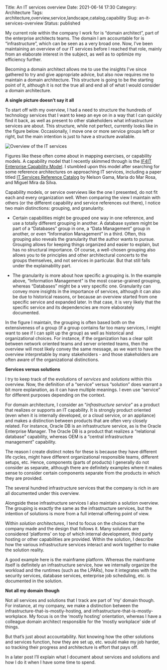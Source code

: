 Title: An IT services overview
Date: 2021-06-14 17:30
Category: Architecture
Tags: architecture,overview,service,landscape,catalog,capability
Slug: an-it-services-overview
Status: published

My current role within the company I work for is “domain architect”, part
of the enterprise architects teams. The domain I am accountable for is 
“infrastructure”, which can be seen as a very broad one. Now, I’ve been
maintaining an overview of our IT services before I reached that role, 
mainly from an elaborate interest in the subject, as well as to optimize
my efficiency further.

Becoming a domain architect allows me to use the insights I’ve since
gathered to try and give appropriate advice, but also now requires me to
maintain a domain architecture. This structure is going to be the starting
point of it, although it is not the true all and end all of what I would
consider a domain architecture.

<!-- PELICAN_END_SUMMARY -->

**A single picture doesn’t say it all**

To start off with my overview, I had a need to structure the hundreds of
technology services that I want to keep an eye on in a way that I can 
quickly find it back, as well as present to other stakeholders what 
infrastructure services are about. This structure, while not perfect, 
currently looks like in the figure below. Occasionally, I move one or
more service groups left or right, but the main intention is just to
have a structure available.

![Overview of the IT services]({static}/images/202106/it_service_overview.png)

Figures like these often come about in mapping exercises, or capability models.
A capability model that I recently skimmed through is the
[IF4IT Enterprise Capability Model](https://www.if4it.com/SYNTHESIZED/MODELS/ENTERPRISE/enterprise_capability_model.html).
I stumbled upon this model after searching for some reference architectures
on approaching IT services, including a paper titled
[IT Services Reference Catalog](https://www.researchgate.net/publication/238620971_IT_Services_Reference_Catalog)
by Nelson Gama, Maria do Mar Rosa, and Miguel Mira da Silva.

Capability models, or service overviews like the one I presented, do not fit
each and every organization well. When comparing the view I maintain with
others (or the different capability and service references out there), I
notice two main distinctions: grouping, and granularity.

- Certain capabilities might be grouped one way in one reference, and use a
  totally different grouping in another. A database system might be part of
  a “Databases” group in one, a “Data Management” group in another, or even
  “Information Management” in a third. Often, this grouping also reveals the
  granularity that the author wants to pursue.  
  Grouping allows for keeping things organized and easier to explain, but has
  no structural importance. Of course, a well-chosen grouping also allows you
  to tie principles and other architectural concerts to the groups themselves,
  and not services in particular. But that still falls under the explainability
  part.

- The granularity is more about how specific a grouping is. In the example
  above, “Information Management” is the most coarse-grained grouping, whereas
  “Databases” might be a very specific one. Granularity can convey more insights
  in the importance of services, although it can also be due to historical
  reasons, or because an overview started from one specific service and expanded
  later. In that case, it is very likely that the specific service and its
  dependencies are more elaborately documented.

In the figure I maintain, the grouping is often based both on the extensiveness 
of a group (if a group contains far too many services, I might want to see if I
can split up the group) as well as historical and organizational choices. For
instance, if the organization has a clear split between network oriented
teams and server oriented teams, then the overview will most likely convey
the same message, as we want to have the overview interpretable by many
stakeholders - and those stakeholders are often aware of the organizational
distinctions.

**Services versus solutions**

I try to keep track of the evolutions of *services* and *solutions* within this
overview. Now, the definition of a “service” versus “solution” does warrant
a bit more explanation, as it can have multiple meanings. I even use “service”
for different purposes depending on the context.

For domain architecture, I consider an “_infrastructure service_” as a product
that realizes or supports an IT capability. It is strongly product oriented
(even when it is internally developed, or a cloud service, or an appliance)
and makes a distinction between products that are often very closely related.
For instance, Oracle DB is an infrastructure service, as is the Oracle
Enterprise Manager. The Oracle DB is a product that realizes a “relational
database” capability, whereas OEM is a “central infrastructure management”
capability.

The reason I create distinct notes for these is because they have different
life cycles, might have different organizational responsible teams, different
setups, etc. Hence, components (parts of products) I generally do not consider
as separate, although there are definitely examples where it makes sense to
consider certain components separate from the products in which they are
provided.

The several hundred infrastructure services that the company is rich in are
all documented under this overview.

Alongside these infrastructure services I also maintain a solution overview.
The grouping is exactly the same as the infrastructure services, but the
intention of solutions is more from a full internal offering point of view.

Within _solution architectures_, I tend to focus on the choices that the
company made and the design that follows it. Many solutions are considered
‘platforms’ on top of which internal development, third party hosting or
other capabilities are provided. Within the solution, I describe how the
various infrastructure services interact and work together to make the
solution reality.

A good example here is the mainframe platform. Whereas the mainframe itself
is definitely an infrastructure service, how we internally organize the
workload and the runtimes (such as the LPARs), how it integrates with the
security services, database services, enterprise job scheduling, etc. is
documented in the solution.

**Not all my domain though**

Not all services and solutions that I track are part of ‘my’ domain though.
For instance, at my company, we make a distinction between the
infrastructure-that-is-mostly-hosting, and
infrastructure-that-is-mostly-workplace. My focus is on the ‘mostly hosting’
orientation, whereas I have a colleague domain architect responsible for
the ‘mostly workplace’ side of things.

But that’s just about accountability. Not knowing how the other solutions
and services function, how they are set up, etc. would make my job harder,
so tracking their progress and architecture is effort that pays off.

In a later post I’ll explain what I document about services and solutions
and how I do it when I have some time to spend.

